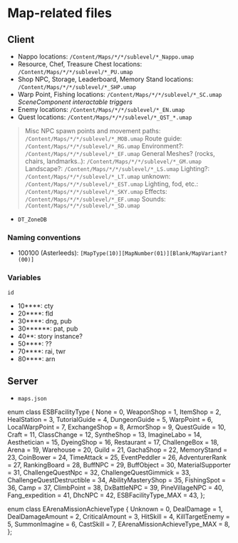 # Map-related files

## Client
- Nappo locations: `/Content/Maps/*/*/sublevel/*_Nappo.umap`
- Resource, Chef, Treasure Chest locations: `/Content/Maps/*/*/sublevel/*_PU.umap`
- Shop NPC, Storage, Leaderboard, Memory Stand locations: `/Content/Maps/*/*/sublevel/*_SHP.umap`
- Warp Point, Fishing locations: `/Content/Maps/*/*/sublevel/*_SC.umap` *SceneComponent interactable triggers*
- Enemy locations: `/Content/Maps/*/*/sublevel/*_EN.umap`
- Quest locations: `/Content/Maps/*/*/sublevel/*_QST_*.umap`
> Misc NPC spawn points and movement paths: `/Content/Maps/*/*/sublevel/*_MOB.umap`
> Route guide: `/Content/Maps/*/*/sublevel/*_RG.umap`
> Environment?: `/Content/Maps/*/*/sublevel/*_EF.umap`
> General Meshes? (rocks, chairs, landmarks..): `/Content/Maps/*/*/sublevel/*_GM.umap`
> Landscape?: `/Content/Maps/*/*/sublevel/*_LS.umap`
> Lighting?: `/Content/Maps/*/*/sublevel/*_LT.umap`
> unknown: `/Content/Maps/*/*/sublevel/*_EST.umap`
> Lighting, fod, etc.: `/Content/Maps/*/*/sublevel/*_SKY.umap`
> Effects: `/Content/Maps/*/*/sublevel/*_EF.umap`
> Sounds: `/Content/Maps/*/*/sublevel/*_SD.umap`
- `DT_ZoneDB`

### Naming conventions
- 100100 (Asterleeds): `[MapType(10)][MapNumber(01)][Blank/MapVariant?(00)]`

### Variables
`id`
- 10****: cty
- 20****: fld
- 30****: dng, pub
- 30******: pat, pub
- 40**: story instance?
- 50****: ??
- 70****: rai, twr
- 80****: arn

## Server
- `maps.json`

enum class ESBFacilityType {
    None = 0,
    WeaponShop = 1,
    ItemShop = 2,
    HealStation = 3,
    TutorialGuide = 4,
    DungeonGuide = 5,
    WarpPoint = 6,
    LocalWarpPoint = 7,
    ExchangeShop = 8,
    ArmorShop = 9,
    QuestGuide = 10,
    Craft = 11,
    ClassChange = 12,
    SyntheShop = 13,
    ImagineLabo = 14,
    Aesthetician = 15,
    DyeingShop = 16,
    Restaurant = 17,
    ChallengeBox = 18,
    Arena = 19,
    Warehouse = 20,
    Guild = 21,
    GachaShop = 22,
    MemoryStand = 23,
    CoinBower = 24,
    TimeAttack = 25,
    EventPeddler = 26,
    AdventurerRank = 27,
    RankingBoard = 28,
    BuffNPC = 29,
    BuffObject = 30,
    MaterialSupporter = 31,
    ChallengeQuestNpc = 32,
    ChallengeQuestGimmick = 33,
    ChallengeQuestDestructible = 34,
    AbilityMasteryShop = 35,
    FishingSpot = 36,
    Camp = 37,
    ClimbPoint = 38,
    DxBattleNPC = 39,
    PineVillageNPC = 40,
    Fang_expedition = 41,
    DhcNPC = 42,
    ESBFacilityType_MAX = 43,
};

enum class EArenaMissionAchieveType {
    Unknown = 0,
    DealDamage = 1,
    DealDamageAmount = 2,
    CriticalAmount = 3,
    HitSkill = 4,
    KillTargetEnemy = 5,
    SummonImagine = 6,
    CastSkill = 7,
    EArenaMissionAchieveType_MAX = 8,
};